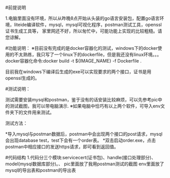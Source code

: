 #前提说明

1.电脑里面没有环境，所以从昨晚8点开始从头装的go语言安装包，配置go语言环境，liteide编译软件，mysql，mysql可视化程序，postman测试工具，openssl证书生成工具等，
家里网还不好，所以匆忙中，可能功能上实现的比较粗糙。请您谅解。

#功能说明：
※目前没有完成的是docker容器化的测试，windows下的docker使用的不太熟练，我只写了一个linux下的dockerfile，但是我还没有linux环境。。。
docker容器化命令:docker build -t ${IMAGE_NAME} -f Dockerfile .

目前我在windows下编译后生成的exe可以实现要求的两个接口，证书是用openssl生成的。

#测试说明：

测试需要安装mysql和postman，鉴于没有的话安装比较麻烦，可以先参考pic中的测试截图，我可以带电脑演示.
※如果电脑中恰巧有以上两个软件，可导入env文件夹下的文件用来测试。

测试方法：

*导入mysql与postman数据后，postman中会出现两个接口的post请求，mysql会出现database test，test下会有一个order表。
*双击启动order.exe，点击postman中相应接口的发送https请求，即可看到返回值。

#代码结构
1.代码分三个模块:servicecert(证书包)、handle(接口处理部分)、model(mysql数据库部分)。、
pic里面放了我用postman测试的截图
env里面放了mysql的导出表和postman的导出表
